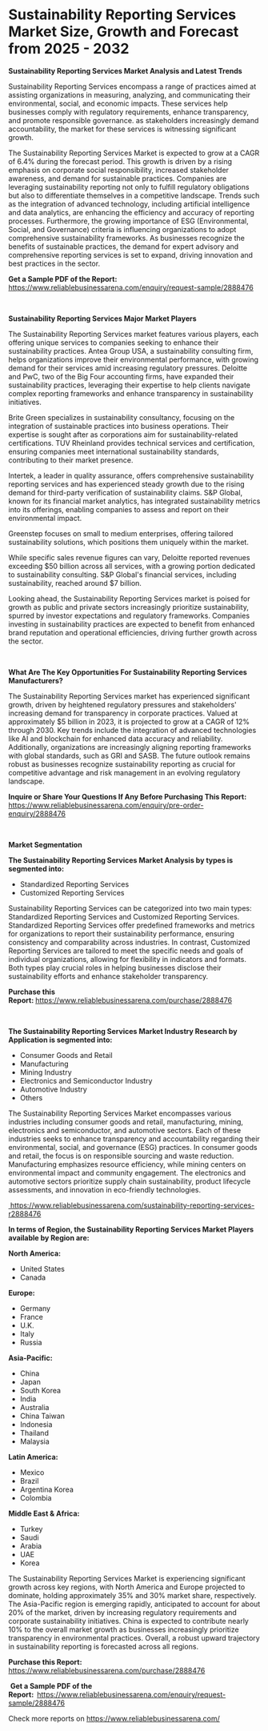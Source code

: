<p><h1>Sustainability Reporting Services Market Size, Growth and Forecast from 2025 - 2032</h1></p><p><strong>Sustainability Reporting Services Market Analysis and Latest Trends</strong></p>
<p><p>Sustainability Reporting Services encompass a range of practices aimed at assisting organizations in measuring, analyzing, and communicating their environmental, social, and economic impacts. These services help businesses comply with regulatory requirements, enhance transparency, and promote responsible governance. as stakeholders increasingly demand accountability, the market for these services is witnessing significant growth.</p><p>The Sustainability Reporting Services Market is expected to grow at a CAGR of 6.4% during the forecast period. This growth is driven by a rising emphasis on corporate social responsibility, increased stakeholder awareness, and demand for sustainable practices. Companies are leveraging sustainability reporting not only to fulfill regulatory obligations but also to differentiate themselves in a competitive landscape. Trends such as the integration of advanced technology, including artificial intelligence and data analytics, are enhancing the efficiency and accuracy of reporting processes. Furthermore, the growing importance of ESG (Environmental, Social, and Governance) criteria is influencing organizations to adopt comprehensive sustainability frameworks. As businesses recognize the benefits of sustainable practices, the demand for expert advisory and comprehensive reporting services is set to expand, driving innovation and best practices in the sector.</p></p>
<p><strong>Get a Sample PDF of the Report:&nbsp;</strong> <a href="https://www.reliablebusinessarena.com/enquiry/request-sample/2888476?utm_campaign=3021&utm_medium=2&utm_source=Github&utm_content=ia&utm_term=14032025&utm_id=sustainability-reporting-services">https://www.reliablebusinessarena.com/enquiry/request-sample/2888476</a></p>
<p>&nbsp;</p>
<p><strong>Sustainability Reporting Services Major Market Players</strong></p>
<p><p>The Sustainability Reporting Services market features various players, each offering unique services to companies seeking to enhance their sustainability practices. Antea Group USA, a sustainability consulting firm, helps organizations improve their environmental performance, with growing demand for their services amid increasing regulatory pressures. Deloitte and PwC, two of the Big Four accounting firms, have expanded their sustainability practices, leveraging their expertise to help clients navigate complex reporting frameworks and enhance transparency in sustainability initiatives.</p><p>Brite Green specializes in sustainability consultancy, focusing on the integration of sustainable practices into business operations. Their expertise is sought after as corporations aim for sustainability-related certifications. TUV Rheinland provides technical services and certification, ensuring companies meet international sustainability standards, contributing to their market presence. </p><p>Intertek, a leader in quality assurance, offers comprehensive sustainability reporting services and has experienced steady growth due to the rising demand for third-party verification of sustainability claims. S&P Global, known for its financial market analytics, has integrated sustainability metrics into its offerings, enabling companies to assess and report on their environmental impact. </p><p>Greenstep focuses on small to medium enterprises, offering tailored sustainability solutions, which positions them uniquely within the market. </p><p>While specific sales revenue figures can vary, Deloitte reported revenues exceeding $50 billion across all services, with a growing portion dedicated to sustainability consulting. S&P Global's financial services, including sustainability, reached around $7 billion. </p><p>Looking ahead, the Sustainability Reporting Services market is poised for growth as public and private sectors increasingly prioritize sustainability, spurred by investor expectations and regulatory frameworks. Companies investing in sustainability practices are expected to benefit from enhanced brand reputation and operational efficiencies, driving further growth across the sector.</p></p>
<p>&nbsp;</p>
<p><strong>What Are The Key Opportunities For Sustainability Reporting Services Manufacturers?</strong></p>
<p><p>The Sustainability Reporting Services market has experienced significant growth, driven by heightened regulatory pressures and stakeholders' increasing demand for transparency in corporate practices. Valued at approximately $5 billion in 2023, it is projected to grow at a CAGR of 12% through 2030. Key trends include the integration of advanced technologies like AI and blockchain for enhanced data accuracy and reliability. Additionally, organizations are increasingly aligning reporting frameworks with global standards, such as GRI and SASB. The future outlook remains robust as businesses recognize sustainability reporting as crucial for competitive advantage and risk management in an evolving regulatory landscape.</p></p>
<p><strong>Inquire or Share Your Questions If Any Before Purchasing This Report:</strong> <a href="https://www.reliablebusinessarena.com/enquiry/pre-order-enquiry/2888476?utm_campaign=3021&utm_medium=2&utm_source=Github&utm_content=ia&utm_term=14032025&utm_id=sustainability-reporting-services">https://www.reliablebusinessarena.com/enquiry/pre-order-enquiry/2888476</a></p>
<p>&nbsp;</p>
<p><strong>Market Segmentation</strong></p>
<p><strong>The Sustainability Reporting Services Market Analysis by types is segmented into:</strong></p>
<p><ul><li>Standardized Reporting Services</li><li>Customized Reporting Services</li></ul></p>
<p><p>Sustainability Reporting Services can be categorized into two main types: Standardized Reporting Services and Customized Reporting Services. Standardized Reporting Services offer predefined frameworks and metrics for organizations to report their sustainability performance, ensuring consistency and comparability across industries. In contrast, Customized Reporting Services are tailored to meet the specific needs and goals of individual organizations, allowing for flexibility in indicators and formats. Both types play crucial roles in helping businesses disclose their sustainability efforts and enhance stakeholder transparency.</p></p>
<p><strong>Purchase this Report:&nbsp;</strong><a href="https://www.reliablebusinessarena.com/purchase/2888476?utm_campaign=3021&utm_medium=2&utm_source=Github&utm_content=ia&utm_term=14032025&utm_id=sustainability-reporting-services">https://www.reliablebusinessarena.com/purchase/2888476</a></p>
<p>&nbsp;</p>
<p><strong>The Sustainability Reporting Services Market Industry Research by Application is segmented into:</strong></p>
<p><ul><li>Consumer Goods and Retail</li><li>Manufacturing</li><li>Mining Industry</li><li>Electronics and Semiconductor Industry</li><li>Automotive Industry</li><li>Others</li></ul></p>
<p><p>The Sustainability Reporting Services Market encompasses various industries including consumer goods and retail, manufacturing, mining, electronics and semiconductor, and automotive sectors. Each of these industries seeks to enhance transparency and accountability regarding their environmental, social, and governance (ESG) practices. In consumer goods and retail, the focus is on responsible sourcing and waste reduction. Manufacturing emphasizes resource efficiency, while mining centers on environmental impact and community engagement. The electronics and automotive sectors prioritize supply chain sustainability, product lifecycle assessments, and innovation in eco-friendly technologies.</p></p>
<p><a href="https://www.reliablebusinessarena.com/sustainability-reporting-services-r2888476?utm_campaign=3021&utm_medium=2&utm_source=Github&utm_content=ia&utm_term=14032025&utm_id=sustainability-reporting-services">&nbsp;https://www.reliablebusinessarena.com/sustainability-reporting-services-r2888476</a></p>
<p><strong>In terms of Region, the Sustainability Reporting Services Market Players available by Region are:</strong></p>
<p>
    <p> <strong> North America: </strong>
        <ul>
            <li>United States</li>
            <li>Canada</li>
        </ul>
        </p> 
    <p> <strong> Europe: </strong>
        <ul>
            <li>Germany</li>
            <li>France</li>
            <li>U.K.</li>
            <li>Italy</li>
            <li>Russia</li>
        </ul>
        </p> 
    <p> <strong> Asia-Pacific: </strong>
        <ul>
            <li>China</li>
            <li>Japan</li>
            <li>South Korea</li>
            <li>India</li>
            <li>Australia</li>
            <li>China Taiwan</li>
            <li>Indonesia</li>
            <li>Thailand</li>
            <li>Malaysia</li>
        </ul>
        </p> 
    <p> <strong> Latin America: </strong>
        <ul>
            <li>Mexico</li>
            <li>Brazil</li>
            <li>Argentina Korea</li>
            <li>Colombia</li>
        </ul>
        </p> 
    <p> <strong> Middle East & Africa: </strong>
        <ul>
            <li>Turkey</li>
            <li>Saudi</li>
            <li>Arabia</li>
            <li>UAE</li>
            <li>Korea</li>
        </ul>
    </p>
    </p>
<p><p>The Sustainability Reporting Services Market is experiencing significant growth across key regions, with North America and Europe projected to dominate, holding approximately 35% and 30% market share, respectively. The Asia-Pacific region is emerging rapidly, anticipated to account for about 20% of the market, driven by increasing regulatory requirements and corporate sustainability initiatives. China is expected to contribute nearly 10% to the overall market growth as businesses increasingly prioritize transparency in environmental practices. Overall, a robust upward trajectory in sustainability reporting is forecasted across all regions.</p></p>
<p><strong>Purchase this Report: </strong><a href="https://www.reliablebusinessarena.com/purchase/2888476?utm_campaign=3021&utm_medium=2&utm_source=Github&utm_content=ia&utm_term=14032025&utm_id=sustainability-reporting-services">https://www.reliablebusinessarena.com/purchase/2888476</a></p>
<p>&nbsp;<strong>Get a Sample PDF of the Report:&nbsp;&nbsp;</strong><a href="https://www.reliablebusinessarena.com/enquiry/request-sample/2888476?utm_campaign=3021&utm_medium=2&utm_source=Github&utm_content=ia&utm_term=14032025&utm_id=sustainability-reporting-services">https://www.reliablebusinessarena.com/enquiry/request-sample/2888476</a></p>
<p><strong></strong></p>
<p>Check more reports on <a href="https://www.reliablebusinessarena.com/?utm_campaign=3021&utm_medium=2&utm_source=Github&utm_content=ia&utm_term=14032025&utm_id=sustainability-reporting-services">https://www.reliablebusinessarena.com/</a></p>
